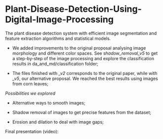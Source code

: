 # Plant-Disease-Detection-Using-Digital-Image-Processing

The plant disease detection system with efficient image segmentation and feature extraction algorithms and statistical models.

- We added improvements to the original proposal analysing image morphology and different color spaces. See *shadow_removal_v5* to get a step-by-step of the image processing and explore the classification results in da_and_md/classification folder;

- The files finished with *_v2* corresponds to the original paper, while with *_v5*, our alternative proposal. We reached the best results using images from corn leaves;

*Possibilities we explored*

- Alternative ways to smooth images;

- Shadow removal of images to get precise features from the dataset;

- Erosion and dilation to deal with image gaps;

Final presentation (video): 